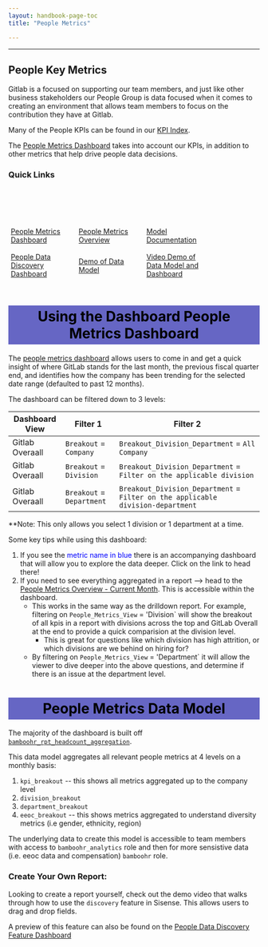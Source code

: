 ```yaml
---
layout: handbook-page-toc
title: "People Metrics"

---
```

<link rel="stylesheet" type="text/css" href="/stylesheets/biztech.css" />


---
## People Key Metrics

Gitlab is a focused on supporting our team members, and just like other business stakeholders our People Group is data focused when it comes to creating an environment that allows team members to focus on the contribution they have at Gitlab.


Many of the People KPIs can be found in our [KPI Index](https://about.gitlab.com/handbook/ceo/kpis/#people-group-kpis).

The [People Metrics Dashboard](https://app.periscopedata.com/app/gitlab/714228/People-Metrics-Drill-Down) takes into account our KPIs, in addition to other metrics that help drive people data decisions. 

### Quick Links
<br>
<br>
<br>
<div class="flex-row" markdown="0" style="height:80px">
<p>
  <a href="https://app.periscopedata.com/app/gitlab/714228/People-Metrics-Drill-Down" class="btn btn-purple" style="width:25%;height:50px;margin:5px;float:left;display:flex;justify-content:center;align-items:center;">People Metrics Dashboard</a>
  <a href="https://app.periscopedata.com/app/gitlab/714960/People-Metrics-Overview" class="btn btn-purple" style="width:25%;height:50px;margin:5px;float:left;display:flex;justify-content:center;align-items:center;">People Metrics Overview</a>
  <a href="https://dbt.gitlabdata.com/#!/model/model.gitlab_snowflake.bamboohr_rpt_headcount_aggregation" class="btn btn-purple" style="width:25%;height:50px;margin:5px;float:left;display:flex;justify-content:center;align-items:center;">Model Documentation</a>
  <a href="https://app.periscopedata.com/app/gitlab/831245/People-Data-Discovery-Feature" class="btn btn-purple" style="width:25%;height:50px;margin:5px;float:left;display:flex;justify-content:center;align-items:center;">People Data Discovery Dashboard</a>
  <a href="https://dbt.gitlabdata.com/#!/model/model.gitlab_snowflake.bamboohr_rpt_headcount_aggregation" class="btn btn-purple" style="width:25%;height:50px;margin:5px;float:left;display:flex;justify-content:center;align-items:center;">Demo of Data Model</a>
  <a href="https://youtu.be/NJpIgvPxSMM" class="btn btn-purple" style="width:25%;height:50px;margin:5px;float:left;display:flex;justify-content:center;align-items:center;">Video Demo of Data Model and Dashboard</a>
</p>
</div>
<br>
<br>
<br>


<style> #headerformat {
background-color: #6666c4; color: black; padding: 5px; text-align: center;
}
</style>
<h1 id="headerformat">Using the Dashboard People Metrics Dashboard</h1>


The [people metrics dashboard](https://app.periscopedata.com/app/gitlab/714228/People-Metrics-Drill-Down) allows users to come in and get a quick insight of where GitLab stands for the last month, the previous fiscal quarter end, and identifies how the company has been trending for the selected date range (defaulted to past 12 months).

The dashboard can be filtered down to 3 levels:

| Dashboard View | Filter 1 | Filter 2 |
|----------------| ---------| ---------|
| Gitlab Overaall | `Breakout` = `Company` | `Breakout_Division_Department` = `All Company` |
| Gitlab Overaall | `Breakout` = `Division` | `Breakout_Division_Department` = `Filter on the applicable division` |
| Gitlab Overaall | `Breakout` = `Department` | `Breakout_Division_Department` = `Filter on the applicable division-department` |

**Note: This only allows you select 1 division or 1 department at a time.

Some key tips while using this dashboard:
1) If you see the <span style="color:blue">metric name in blue</span> there is an accompanying dashboard that will allow you to explore the data deeper. Click on the link to head there!
2) If you need to see everything aggregated in a report --> head to the [People Metrics Overview - Current Month](https://app.periscopedata.com/app/gitlab/714960/WIP---People-Divisional-Dashboard). This is accessible within the dashboard.
    - This works in the same way as the drilldown report.  For example, filtering on `People_Metrics_View` = 'Division` will show the breakout of all kpis in a report with divisions across the top and GitLab Overall at the end to provide a quick comparision at the division level. 
       - This is great for questions like which division has high attrition, or which divisions are we behind on hiring for?
    - By filtering on `People_Metrics_View` = 'Department` it will allow the viewer to dive deeper into the above questions, and determine if there is an issue at the department level. 


<style> #headerformat {
background-color: #6666c4; color: black; padding: 5px; text-align: center;
}
</style>
<h1 id="headerformat">People Metrics Data Model </h1>

The majority of the dashboard is built off [`bamboohr_rpt_headcount_aggregation`](https://dbt.gitlabdata.com/#!/model/model.gitlab_snowflake.bamboohr_rpt_headcount_aggregation). 

This data model aggregates all relevant people metrics at 4 levels on a monthly basis:
1. `kpi_breakout` -- this shows all metrics aggregated up to the company level
2. `division_breakout`
3. `department_breakout`
4. `eeoc_breakout` -- this shows metrics aggregated to understand diversity metrics (i.e gender, ethnicity, region)

The underlying data to create this model is accessible to team members with access to `bamboohr_analytics` role and then for more sensistive data (i.e. eeoc data and compensation) `bamboohr` role. 

<!-- To see all underlying data models and how they create `bamboohr_rpt_headcount_aggregation` check out the ERD -->

### Create Your Own Report:

Looking to create a report yourself, check out the demo video that walks through how to use the `discovery` feature in Sisense. This allows users to drag and drop fields. 

A preview of this feature can also be found on the [People Data Discovery Feature Dashboard](https://app.periscopedata.com/app/gitlab/831245/People-Data-Discovery-Feature)







